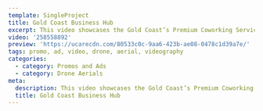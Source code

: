 ```yaml
---
template: SingleProject
title: Gold Coast Business Hub
excerpt: This video showcases the Gold Coast’s Premium Coworking Serviced Office Space. Jess Skarratt takes you on a private tour of all the spaces available to rent at the Gold Coast Business Hub in Southport.
video: '258558892'
preview: 'https://ucarecdn.com/80533c0c-9aa6-423b-ae08-0478c1d39a7e/'
tags: promo, ad, video, drone, aerial, videography
categories:
  - category: Promos and Ads
  - category: Drone Aerials
meta:
  description: This video showcases the Gold Coast’s Premium Coworking Serviced Office Space. Jess Skarratt takes you on a private tour of all the spaces available to rent at the Gold Coast Business Hub in Southport.
  title: Gold Coast Business Hub
---
```

